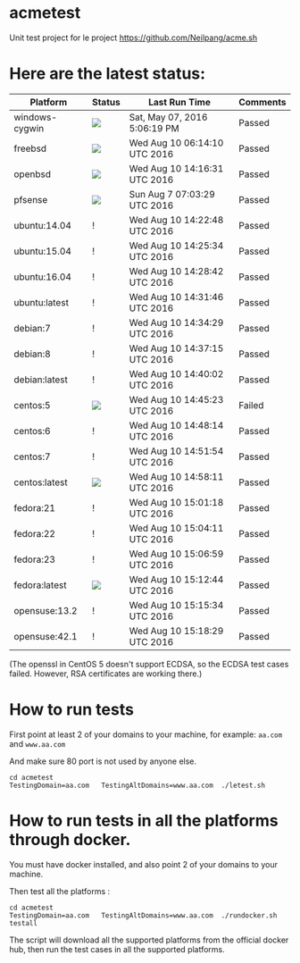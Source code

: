 # acmetest
Unit test project for le project https://github.com/Neilpang/acme.sh



# Here are the latest status:

| Platform | Status| Last Run Time| Comments|
-----------|-------|--------------|---------|
|windows-cygwin| ![](https://cdn.rawgit.com/Neilpang/letest/master/status/windows-cygwin.svg?1462640779)| Sat, May 07, 2016  5:06:19 PM| Passed |
|freebsd| ![](https://cdn.rawgit.com/Neilpang/letest/master/status/freebsd.svg?1470809650)| Wed Aug 10 06:14:10 UTC 2016| Passed |
|openbsd| ![](https://cdn.rawgit.com/Neilpang/letest/master/status/openbsd.svg?1470838591)| Wed Aug 10 14:16:31 UTC 2016| Passed |
|pfsense| ![](https://cdn.rawgit.com/Neilpang/letest/master/status/pfsense.svg?1470553409)| Sun Aug  7 07:03:29 UTC 2016| Passed |
|ubuntu:14.04| \![](https://cdn.rawgit.com/Neilpang/letest/master/status/ubuntu-14.04.svg?1470838968)| Wed Aug 10 14:22:48 UTC 2016| Passed |
|ubuntu:15.04| \![](https://cdn.rawgit.com/Neilpang/letest/master/status/ubuntu-15.04.svg?1470839134)| Wed Aug 10 14:25:34 UTC 2016| Passed |
|ubuntu:16.04| \![](https://cdn.rawgit.com/Neilpang/letest/master/status/ubuntu-16.04.svg?1470839322)| Wed Aug 10 14:28:42 UTC 2016| Passed |
|ubuntu:latest| \![](https://cdn.rawgit.com/Neilpang/letest/master/status/ubuntu-latest.svg?1470839506)| Wed Aug 10 14:31:46 UTC 2016| Passed |
|debian:7| \![](https://cdn.rawgit.com/Neilpang/letest/master/status/debian-7.svg?1470839669)| Wed Aug 10 14:34:29 UTC 2016| Passed |
|debian:8| \![](https://cdn.rawgit.com/Neilpang/letest/master/status/debian-8.svg?1470839835)| Wed Aug 10 14:37:15 UTC 2016| Passed |
|debian:latest| \![](https://cdn.rawgit.com/Neilpang/letest/master/status/debian-latest.svg?1470840002)| Wed Aug 10 14:40:02 UTC 2016| Passed |
|centos:5| ![](https://cdn.rawgit.com/Neilpang/letest/master/status/centos-5.svg?1470840323)| Wed Aug 10 14:45:23 UTC 2016| Failed |
|centos:6| \![](https://cdn.rawgit.com/Neilpang/letest/master/status/centos-6.svg?1470840494)| Wed Aug 10 14:48:14 UTC 2016| Passed |
|centos:7| \![](https://cdn.rawgit.com/Neilpang/letest/master/status/centos-7.svg?1470840714)| Wed Aug 10 14:51:54 UTC 2016| Passed |
|centos:latest| ![](https://cdn.rawgit.com/Neilpang/letest/master/status/centos-latest.svg?1470841091)| Wed Aug 10 14:58:11 UTC 2016| Passed |
|fedora:21| \![](https://cdn.rawgit.com/Neilpang/letest/master/status/fedora-21.svg?1470841278)| Wed Aug 10 15:01:18 UTC 2016| Passed |
|fedora:22| \![](https://cdn.rawgit.com/Neilpang/letest/master/status/fedora-22.svg?1470841451)| Wed Aug 10 15:04:11 UTC 2016| Passed |
|fedora:23| \![](https://cdn.rawgit.com/Neilpang/letest/master/status/fedora-23.svg?1470841619)| Wed Aug 10 15:06:59 UTC 2016| Passed |
|fedora:latest| ![](https://cdn.rawgit.com/Neilpang/letest/master/status/fedora-latest.svg?1470841964)| Wed Aug 10 15:12:44 UTC 2016| Passed |
|opensuse:13.2| \![](https://cdn.rawgit.com/Neilpang/letest/master/status/opensuse-13.2.svg?1470842134)| Wed Aug 10 15:15:34 UTC 2016| Passed |
|opensuse:42.1| \![](https://cdn.rawgit.com/Neilpang/letest/master/status/opensuse-42.1.svg?1470842309)| Wed Aug 10 15:18:29 UTC 2016| Passed |
(The openssl in CentOS 5 doesn't support ECDSA, so the ECDSA test cases failed. However, RSA certificates are working there.)

# How to run tests

First point at least 2 of your domains to your machine, 
for example: `aa.com` and `www.aa.com`

And make sure 80 port is not used by anyone else.

```
cd acmetest
TestingDomain=aa.com   TestingAltDomains=www.aa.com  ./letest.sh
```

# How to run tests in all the platforms through docker.

You must have docker installed, and also point 2 of your domains to your machine.

Then test all the platforms :

```
cd acmetest
TestingDomain=aa.com   TestingAltDomains=www.aa.com  ./rundocker.sh  testall
```

The script will download all the supported platforms from the official docker hub, then run the test cases in all the supported platforms.







